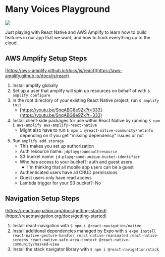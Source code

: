 # Many Voices Playground

![](https://github.gatech.edu/nchaloult3/many-voices-playground/blob/master/gifs/demo-on-readme.gif?raw=true)

Just playing with React Native and AWS Amplify to learn how to build features in our app that we want, and how to hook everything up to the cloud.

## AWS Amplify Setup Steps

[https://aws-amplify.github.io/docs/js/react](https://aws-amplify.github.io/docs/js/react)

1. Install amplify globally
1. Set up a user that amplify will spin up resources on behalf of with `$ amplify configure`
1. In the root directory of your existing React Native project, run `$ amplify init`
	* [https://youtu.be/SnqABG8e9Zk?t=333](https://youtu.be/SnqABG8e9Zk?t=333)
1. Install client-side packages for use within React Native by running `$ npm i aws-amplify aws-amplify-react-native`
	* Might also have to run `$ npm i @react-native-community/netinfo` depending on if you get "missing dependency" issues or not
1. Run `amplify add storage`
	* This makes you set up authorization
	* Auth resource name: `jdplaygroundauthresource`
	* S3 bucket name: `jd-playground-unique-bucket-identifier`
	* Who has access to your bucket?: auth and guest users
		* I'm thinking that all mobile app users can be a guest
	* Authenticated users have all CRUD permissions
	* Guest users only have read access
	* Lambda trigger for your S3 bucket?: No

## Navigation Setup Steps

[https://reactnavigation.org/docs/getting-started](https://reactnavigation.org/docs/getting-started)

1. Install react-navigation with `$ npm i @react-navigation/native`
1. Install additional dependencies managed by Expo with `$ expo install react-native-gesture-handler react-native-reanimated react-native-screens react-native-safe-area-context @react-native-community/masked-view`
1. Install the stack navigator library with `$ npm i @react-navigation/stack`
